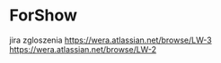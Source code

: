 # ForShow
jira zgloszenia https://wera.atlassian.net/browse/LW-3
https://wera.atlassian.net/browse/LW-2
